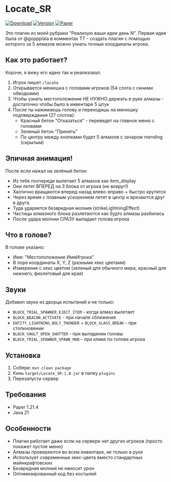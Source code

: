 # Locate_SR

[![Download](https://img.shields.io/github/downloads/TimXa/Locate_SR/total?style=for-the-badge&logo=github&label=СКАЧАТЬ)](https://github.com/TimXa/Locate_SR/releases/latest)
[![Version](https://img.shields.io/github/v/release/TimXa/Locate_SR?style=for-the-badge&label=ВЕРСИЯ)](https://github.com/TimXa/Locate_SR/releases)
[![Paper](https://img.shields.io/badge/Paper-1.21.4-blue?style=for-the-badge&logo=minecraft)](https://papermc.io/)

Это плагин из моей рубрики "Реализую ваши идеи день N". Первая идея была от @goppplala в комментах ТТ - создать плагин с помощью которого за 5 алмазов можно узнать точные координаты игрока.

## Как это работает?

Короче, я вижу его идею так и реализовал:

1. Игрок пишет `/locate`
2. Открывается менюшка с головами игроков (54 слота с синими обводками)
3. Чтобы узнать местоположение НЕ НУЖНО держать в руке алмазы - достаточно чтобы было в инвентаре 5 штук
4. После ты нажимаешь голову и переходишь на менюшку подтверждения (27 слотов):
   - Красный бетон "Отказаться" - переведет на главное меню с головами
   - Зеленый бетон "Принять" 
   - По центру между кнопками будет 5 алмазов с зачаром mending (скрытым)

## Эпичная анимация!

После если нажал на зелёный бетон:
- Из тебя поочереди вылетает 5 алмазов как item_display 
- Они летят ВПЕРЕД на 3 блока от игрока (не вокруг!)
- Хаотично вращаются вперед-назад влево-вправо + быстро крутятся
- Через время с плавным ускорением летят в центр и врезаются друг в друга
- Туда ударяется безвредная молния (strikeLightningEffect)
- Частицы алмазного блока разлетаются как будто алмазы разбились
- После удара молнии СРАЗУ выпадает голова игрока

## Что в голове?

В голове указано:
- Имя: "Местоположение ИмяИгрока"
- В лоре координаты X, Y, Z (разными хекс цветами)
- Измерение с хекс цветом (зеленый для обычного мира, красный для нижнего, фиолетовый для края)

## Звуки

Добавил звуки из дворца испытаний и не только:
- `BLOCK_TRIAL_SPAWNER_EJECT_ITEM` - когда алмаз вылетает
- `BLOCK_BEACON_ACTIVATE` - при начале сближения
- `ENTITY_LIGHTNING_BOLT_THUNDER` + `BLOCK_GLASS_BREAK` - при столкновении
- `BLOCK_VAULT_OPEN_SHUTTER` - при выпадении головы
- `BLOCK_TRIAL_SPAWNER_SPAWN_MOB` - при клике по голове игрока

## Установка

1. Собери: `mvn clean package`
2. Кинь `target/Locate_SR-1.0.jar` в папку `plugins` 
3. Перезапусти сервер

## Требования

- Paper 1.21.4
- Java 21

## Особенности

- Плагин работает даже если на сервере нет других игроков (просто покажет пустое меню)
- Алмазы проверяются во всем инвентаре, не только в руке
- Использует современные хекс-цвета вместо стандартных майнкрафтовских
- Безвредная молния не наносит урон
- Оптимизированный код без костылей

